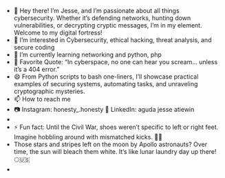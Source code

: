 - 👋 Hey there! I’m Jesse, and I’m passionate about all things cybersecurity. Whether it’s defending networks, hunting down vulnerabilities, or decrypting cryptic messages, I’m in my element. Welcome to my digital fortress!
- 👀 I’m interested in Cybersecurity, ethical hacking, threat analysis, and secure coding
- 🌱 I’m currently learning networking and python, php
- 💞️ Favorite Quote: “In cyberspace, no one can hear you scream… unless it’s a 404 error.”
- 😄 From Python scripts to bash one-liners, I’ll showcase practical examples of securing systems, automating tasks, and unraveling cryptographic mysteries.
- 📫 How to reach me
- 📷 Instagram: honesty_.honesty
  💼 LinkedIn: aguda jesse atiewin
- 
- ⚡ Fun fact: Until the Civil War, shoes weren’t specific to left or right feet. Imagine hobbling around with mismatched kicks. 🥿👞
-  Those stars and stripes left on the moon by Apollo astronauts? Over time, the sun will bleach them white. It’s like lunar laundry day up there! 🌕🇺🇸
- 

<!---
HONESTY85/HONESTY85 is a ✨ special ✨ repository because its `README.md` (this file) appears on your GitHub profile.
You can click the Preview link to take a look at your changes.
--->

